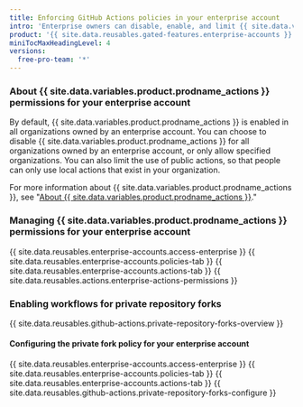 ```yaml
---
title: Enforcing GitHub Actions policies in your enterprise account
intro: 'Enterprise owners can disable, enable, and limit {{ site.data.variables.product.prodname_actions }} for an enterprise account.'
product: '{{ site.data.reusables.gated-features.enterprise-accounts }}'
miniTocMaxHeadingLevel: 4
versions:
  free-pro-team: '*'
---
```


### About {{ site.data.variables.product.prodname_actions }} permissions for your enterprise account

By default, {{ site.data.variables.product.prodname_actions }} is enabled in all organizations owned by an enterprise account. You can choose to disable {{ site.data.variables.product.prodname_actions }} for all organizations owned by an enterprise account, or only allow specified organizations. You can also limit the use of public actions, so that people can only use local actions that exist in your organization. 

For more information about {{ site.data.variables.product.prodname_actions }}, see "[About {{ site.data.variables.product.prodname_actions }}](/actions/getting-started-with-github-actions/about-github-actions)."


### Managing {{ site.data.variables.product.prodname_actions }} permissions for your enterprise account

{{ site.data.reusables.enterprise-accounts.access-enterprise }}
{{ site.data.reusables.enterprise-accounts.policies-tab }}
{{ site.data.reusables.enterprise-accounts.actions-tab }}
{{ site.data.reusables.actions.enterprise-actions-permissions }}

### Enabling workflows for private repository forks

{{ site.data.reusables.github-actions.private-repository-forks-overview }}

#### Configuring the private fork policy for your enterprise account

{{ site.data.reusables.enterprise-accounts.access-enterprise }}
{{ site.data.reusables.enterprise-accounts.policies-tab }}
{{ site.data.reusables.enterprise-accounts.actions-tab }}
{{ site.data.reusables.github-actions.private-repository-forks-configure }}

